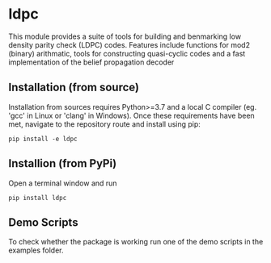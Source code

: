 # ldpc
This module provides a suite of tools for building and benmarking low density parity check (LDPC) codes. Features include functions for mod2 (binary) arithmatic, tools for constructing quasi-cyclic codes and a fast implementation of the belief propagation decoder

## Installation (from source)

Installation from sources requires Python>=3.7 and a local C compiler (eg. 'gcc' in Linux or 'clang' in Windows). Once these requirements have been met, navigate to the repository route and install using pip:

```
pip install -e ldpc
```

## Installion (from PyPi)

Open a terminal window and run

```
pip install ldpc
```

## Demo Scripts

To check whether the package is working run one of the demo scripts in the examples folder.


